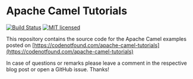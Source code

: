 # Apache Camel Tutorials

[![Build Status](https://travis-ci.org/code-not-found/apache-camel.svg?branch=master)](https://travis-ci.org/code-not-found/apache-camel)
[![MIT licensed](https://img.shields.io/badge/license-MIT-blue.svg)](./LICENSE)

This repository contains the source code for the Apache Camel examples posted on [https://codenotfound.com/apache-camel-tutorials](https://codenotfound.com/apache-camel-tutorials)

In case of questions or remarks please leave a comment in the respective blog post or open a GitHub issue. Thanks!
